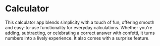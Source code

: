 # Calculator
This calculator app blends simplicity with a touch of fun, offering smooth and easy-to-use functionality for everyday calculations. Whether you're adding, subtracting, or celebrating a correct answer with confetti, it turns numbers into a lively experience. It also comes with a surprise feature.
